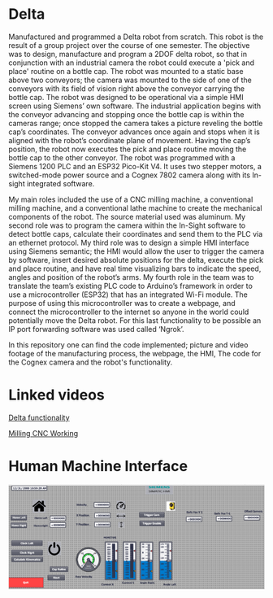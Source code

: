 # Delta
Manufactured and programmed a Delta robot from scratch. This robot is the result of a group project over the course of one semester. The objective was to design, manufacture and program a 2DOF delta robot, so that in conjunction with an industrial camera the robot could execute a 'pick and place' routine on a bottle cap. The robot was mounted to a static base above two conveyors; the camera was mounted to the side of one of the conveyors with its field of vision right above the conveyor carrying the bottle cap. The robot was designed to be operational via a simple HMI screen using Siemens’ own software. The industrial application begins with the conveyor advancing and stopping once the bottle cap is within the cameras range; once stopped the camera takes a picture reveling the bottle cap’s coordinates. The conveyor advances once again and stops when it is aligned with the robot’s coordinate plane of movement. Having the cap’s position, the robot now executes the pick and place routine moving the bottle cap to the other conveyor. The robot was programmed with a Siemens 1200 PLC and an ESP32 Pico-Kit V4. It uses two stepper motors, a switched-mode power source and a Cognex 7802 camera along with its In-sight integrated software.

My main roles included the use of a CNC milling machine, a conventional milling machine, and a conventional lathe machine to create the mechanical components of the robot. The source material used was aluminum. My second role was to program the camera within the In-Sight software to detect bottle caps, calculate their coordinates and send them to the PLC via an ethernet protocol. My third role was to design a simple HMI interface using Siemens semantic; the HMI would allow the user to trigger the camera by software, insert desired absolute positions for the delta, execute the pick and place routine, and have real time visualizing bars to indicate the speed, angles and position of the robot’s arms. My fourth role in the team was to translate the team’s existing PLC code to Arduino’s framework in order to use a microcontroller (ESP32) that has an integrated Wi-Fi module. The purpose of using this microcontroller was to create a webpage, and connect the microcontroller to the internet so anyone in the world could potentially move the Delta robot. For this last functionality to be possible an IP port forwarding software was used called ‘Ngrok’.

In this repository one can find the code implemented; picture and video footage of the manufacturing process, the webpage, the HMI, The code for the Cognex camera and the robot's functionality.

# Linked videos 
[Delta functionality](https://youtu.be/MyCAaGi_ooI)

[Milling CNC Working](https://youtu.be/NQq0tLHyiK0)

# Human Machine Interface
![HMI_Img](HMI_Img.png)




